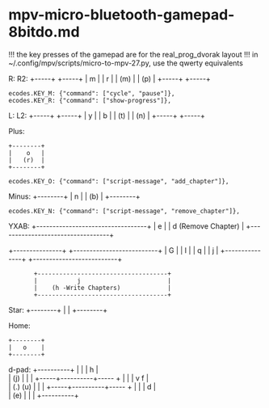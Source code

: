 # mpv-micro-bluetooth-gamepad-8bitdo.md

!!! the key presses of the gamepad are for the real_prog_dvorak layout
!!! in ~/.config/mpv/scripts/micro-to-mpv-27.py, use the qwerty equivalents

R:        R2:
 +-----+    +-----+
 |  m  |    |  r  |
 | (m) |    | (p) |
 +-----+    +-----+

    ecodes.KEY_M: {"command": ["cycle", "pause"]},
    ecodes.KEY_R: {"command": ["show-progress"]},

L:        L2:
 +-----+    +-----+
 |  y  |    |  b  |
 | (t) |    | (n) |
 +-----+    +-----+

Plus:

    +--------+
    |    o   |
    |   (r)  |
    +--------+

    ecodes.KEY_O: {"command": ["script-message", "add_chapter"]},

Minus:
    +--------+
    |    n   |
    |   (b)  |
    +--------+

    ecodes.KEY_N: {"command": ["script-message", "remove_chapter"]},

YXAB:
           +----------------------------------+
           |            e                     |
           |     d (Remove Chapter)           |
           +----------------------------------+

+---------------+                          +--------------------------+
|      G        |                          |           I              |
|      q        |                          |           j              |
+---------------+                          +--------------------------+

           +------------------------------------+
           |           j                        |
           |    (h -Write Chapters)             |
           +------------------------------------+

Star:
    +--------+
    |        |
    +--------+

Home:

    +--------+
    |   o    |
    +--------+

d-pad:
          +----------+
          |          |
          |     h    |  
          |    (j)   |
          |          |
    +-----+----------+----- +
    |                       |
    |  v                f   |  
    | (.)              (u)  |
    |                       |
    +-----+----------+----- +
          |          |
          |    d     |  
          |   (e)    |
          |          |
          +----------+

